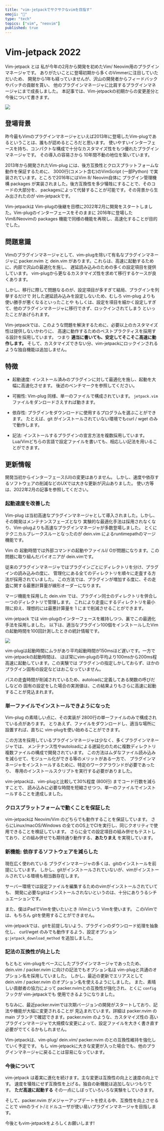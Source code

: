 ```yaml
---
title: "vim-jetpackでサクサクなvimを目指す"
emoji: "🚀"
type: "tech"
topics: ["vim", "neovim"]
published: true
---
```


# Vim-jetpack 2022

Vim-jetpack とは 私が今年の2月から開発を初めたVim/ Neovim用のプラグインマネージャです。
ありがたいことに登場初期から多くのVimmerに注目していただいため、
開発から1年も経っていませんが、沢山の開発者からフィードバックやパッチの貢献を貰い、
他のプラグインマネージャに比肩するプラグインマネージャにまで成長しました。
本記事では、Vim-jetpackの初期からの変更差分と今後について書きます。

![](/images/star_history_jetpack_2022.png)

## 登場背景

昨今最もVimのプラグインマネージャといえば2013年に登場したVim-plugであるということは、誰もが認めるところだと思います。
使いやすいインターフェースを持ち、コンパクトな構成で十分なカスタマイズ性をもつ優れたプラグインマネージャです。
その導入の容易さから 10年間不動の地位を築いています。

2013年から開発されたVim-plug には、後方互換性とクロスプラットフォームな動作を保証するために、
3000行(コメント含む)のVimScript (一部Python) で実装されています。ところで2016年にはVim 8/ Neovim自体に
プラグイン管理機構 packages が実装されました。後方互換性を多少犠牲にすることで、そのコードの大部分を、
packagesによって代替することが可能です。その背景から生み出されたのが vim-jetpackです。

Vim-jetpackは Vim-plugの後継を目標に2022年2月に開発をスタートしました。Vim-plugのインターフェースをそのままに
2016年に登場した Vim8/Neovimの packages 機能で同様の機能を再現し、高速化することが目的でした。


## 問題意識

Vimのプラグインマネージャとして、vim-plugを除いて有名なプラグインマネージャに
packer.nvim と dein.vim があります。これらは、高速に起動するために、内部で沢山の最適化を施し、
遅延読み込みのための多くの設定項目を提供しています。
vim-plugから更なるカスタマイズ性を求めて移行するケースが良くあります。

しかし、移行に際して問題なるのが、設定項目が多すぎて結局、プラグインを列挙するだけで
対した遅延読み込みを設定しないため、むしろ vim-plug よりも使い勝手が悪くなるといったことや
もしくは、設定を項目を細かく設定しすぎて、他のプラグインマネージャに移行できず、ロックインされてしまう
といったことがあげられます。

Vim-jetpackでは、このような問題を解決するために、必要以上のカスタマイズ性は提供しないかわりに、
高速に動作するためのベストプラクティスを採用する設計を採用しています。
つまり **適当に書いても、安定してそこそこ高速に動作します。**
そして、カスタマイズできない分、vim-jetpackにロックインされるような独自機能は追加しません。

## 特徴

- 起動速度: インストール済みのプラグインに対して最適化を施し、起動を大幅に高速化させます。
    後述のベンチマークを参照してください。

- 可搬性: Vim-plug 同様、単一のファイルで構成されています。
  `jetpack.vim` ファイルをダンロードさえすれば動きます。

- 依存性: プラグインをダウンロードに使用するプログラムを選ぶことができます。
  たとえば、git がインストールされていない環境でもcurl / wget のみで動作します。

- 記法: インストールするプラグインの宣言方法を複数採用しています。
  Lua/Vimどちらの言語で設定ファイルを書いても、相応しい記法を用いることができます。

## 更新情報

開発当初からインターフェース(UI)の変更はありません。
しかし、速度や依存するソフトウェアの削減などのUXでは大きな更新が沢山ありました。
使い方等は、2022年2月の記事を参照してください。

### 起動速度を改善した

Vim-plug は当初高速なプラグインマネージャとして導入されました。しかし、その開発はメンテナンスフェーズとなり
実験的な最適化手法は採用されなくなり、Vim-plugよりも高速なプラグインマネージャが多数登場しました。
とくにテクニカルブレークスルーとなったのが dein.vim によるruntimepathのマージ機能です。

Vim の 起動時間では外部コマンドの起動やファイルI/ Oが問題になります。この問題に取り組んだパイオニアが dein.vimです。

従来のプラグインマネージャではプラグインごとにディレクトリを分け、プラグインの読み込みの度に、
管理化にある全てのディレクトリを順々に走査する方法が採用されていました。
この方法では、プラグインが増加する度に、その走査に関する最悪計算量が線形オーダーになります。

マージ機能を採用した dein.vim では、プラグイン同士のディレクトリを併合し一つのディレクトリで管理します。
これにより走査にするディレクトリを最小限に抑え、理想的には最悪計算量を 1 にまで削減させることができます。

vim-jetpack では vim-plugのインターフェースを維持しつつ、裏でこの最適化手法を採用しました。
以下は、適当なプラグイン100個をインストールしたVimの起動時間を100回計測したときの統計情報です。

![](/images/jetpack_benchmark_2022.png)

vim-plugは起動時間にムラがあり平均起動時間が150msほど遅いです。一方で vim-jetpackの起動時間は、
ほぼ常にvim-plugの平均より100msから200ms程高速に起動しています。この実験では
プラグインの指定しかしておらず、ほかのプラグイン固有の設定などはおこなっていません。

パスの走査時間が削減されているため、autoloadに定義してある関数の呼びだしなどの
固有の設定をした場合の実測値は、この結果よりもさらに高速に起動することが見込まれます。


### 単一ファイルでインストールできようになった

Vim-plug の素晴しい点に、その実装が 2800行の単一ファイルのみで構成されている点があります。
とりあえず、ファイルをダウンロードし、適当な場所に設置すれば、直ちに vim-plugを使い始めることができます。

この方法を採用しているプラグインマネージャは少なく、多くプラグインマネージャでは、
メンテナンス性やautoloadによる遅延化のために複数ディレクトリ複数ファイルの構成で開発されています。
この方法はムダなファイル読み込みを減らせて、モジュール化ができる等のメリットがある一方で、
プラグインマネージャをインストールするために、特定のワークアラウンドが必要であったり、
専用のインストールスクリプトを実行する必要がありました。

vim-jetpackは、vim-plugと比較して30%程度 (800行) までコード行数を減らすことで、
読み込みに必要な時間を短縮させつつ、単一のファイルでインストールすることを達成しました。

### クロスプラットフォームで動くことを保証した

vim-jetpackは Neovim/Vim のどちらでも動作することを保証しています。
さらにLinux/macOS/Windows の全てのOS上でCIを実行し、同じクオリティで使用できることを検証しています。
さらに全ての設定項目の組み併せもテストしており、どの組み併せでも期待通り動作する、**あたりまえ** を実現しています。

### 新機能: 依存するソフトウェアを減らした

現在広く使われている プラグインマネージャの多くは、gitのインストールを前提にしています。
しかし、gitがインストールされていないが、vimがインストールされている環境も相当数存在します。

サーバー環境では設定ファイルを編集するためのvimがインストールされていても、
開発に必要なgitはインストールされないというのは、十分にありうるシチュエーションです。

また、僕はiPadでVimを使いたいとき iVimという Vimを使います。
このiVimでは、もちろん gitを使用することができません。

vim-jetpackでは、gitを前提しないよう、プラグインのダウンロード処理を抽象化し、
curl/wget のみでも動作するよう、設定オプション `g:jetpack_download_method` を追加しました。

### 記法の互換性が向上した

もともと vim-plugをベースにしたプラグインマネージャであったため、
dein.vim / packer.nvim に向けの記法でもオプション名は vim-plugと共通のオプション名を採用していました。
しかし、最近の更新でエリアスとして dein.vim / packer.nvim のオプション名を使えるようにしました。
また、素晴しい貢献者の協力によって packer.nvimとの互換性が強化され、とくに `config` フックが vim-jetpackでも
使用できるようになりました。

ちなみに、最近packer.nvimでは次期バージョンの開発がスタートしており、記法や機能が大幅に変更されることが
見込まれています。詳細は packer.nvim の main ブランチで確認できます。packer.nvim のような、カスタマイズ性の
高いプラグインマネージャで大規模な変更によって、設定ファイルを大きく書き直す必要がでてくるかもしれません。

Vim-jetpackは、vim-plug/ dein.vim/ packer.nvim のとの互換性維持を強化していく予定です。
もし vim-jetpackに大きな変更が入った場合でも、他のプラグインマネージャに戻ることは容易になっています。

### 今後について

vim-jetpack は着実に進化を続けます。主な変更は互換性の向上と速度の向上です。
速度を犠牲にせず互換性を上げる。独自の新機能は追加しないつもりです。
**ただ高速に起動する** その一点にしぼっていろいろな実験をしていきます。

そして、packer.nvim がメジャーアップデートを控える中、互換性を向上させることで
vimのライト/ミドルユーザが使い易いプラグインマネージャを目指します。

今後ともvim-jetpackをよろしくお願いします!